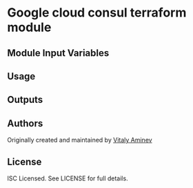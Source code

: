# Google cloud consul terraform module

## Module Input Variables

## Usage

## Outputs

## Authors

Originally created and maintained by [Vitaly Aminev](https://github.com/avvs)

## License

ISC Licensed. See LICENSE for full details.
